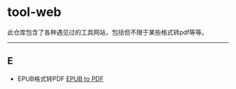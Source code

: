 # tool-web

此仓库包含了各种遇见过的工具网站，包括但不限于某些格式转pdf等等。

---











## E

* EPUB格式转PDF         [EPUB to PDF](https://www.onlineconverter.com/epub-to-pdf)

